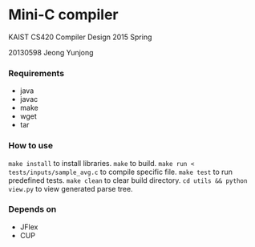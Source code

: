 Mini-C compiler
===============

KAIST CS420 Compiler Design 2015 Spring

20130598 Jeong Yunjong

### Requirements
- java
- javac
- make
- wget
- tar

### How to use
`make install` to install libraries.
`make` to build.
`make run < tests/inputs/sample_avg.c` to compile specific file.
`make test` to run predefined tests.
`make clean` to clear build directory.
`cd utils && python view.py` to view generated parse tree.

### Depends on
- JFlex
- CUP

